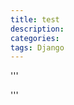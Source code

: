 ```yaml
---
title: test
description:
categories:
tags: Django
---
```


'''
<!-- [templates/appname/login.html] -->

'''
